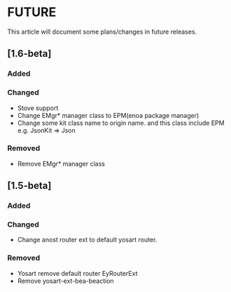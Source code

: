 
# FUTURE

This article will document some plans/changes in future releases.

## [1.6-beta]

### Added

### Changed

- Stove support
- Change EMgr* manager class to EPM(enoa package manager)
- Change some kit class name to origin name. and this class include EPM e.g. JsonKit => Json

### Removed

- Remove EMgr* manager class

## [1.5-beta]

### Added

### Changed

- Change anost router ext to default yosart router.

### Removed

- Yosart remove default router EyRouterExt
- Remove yosart-ext-bea-beaction


